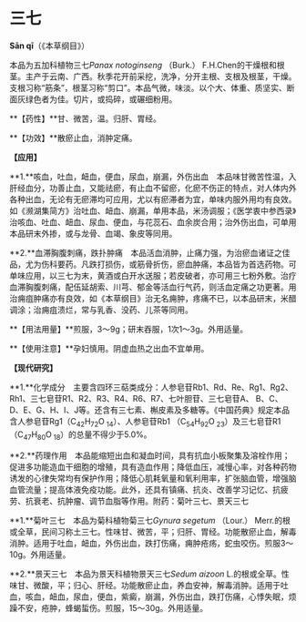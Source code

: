 # 三七

**Sān qī**（《本草纲目》）

本品为五加科植物三七*Panax notoginseng* （Burk.） F.H.Chen的干燥根和根茎。主产于云南、广西。秋季花开前采挖，洗净，分开主根、支根及根茎，干燥。支根习称“筋条”，根茎习称“剪口”。本品气微，味淡。以个大、体重、质坚实、断面灰绿色者为佳。切片，或捣碎，或碾细粉用。

**【药性】**甘、微苦，温。归肝、胃经。

**【功效】**散瘀止血，消肿定痛。

**【应用】**

**1.**咳血，吐血，衄血，便血，尿血，崩漏，外伤出血　本品味甘微苦性温，入肝经血分，功善止血，又能祛瘀，有止血不留瘀，化瘀不伤正的特点，对人体内外各种出血，无论有无瘀滞均可应用，尤以有瘀滞者为宜，单味内服外用均有良效。如《濒湖集简方》治吐血、衄血、崩漏，单用本品，米汤调服；《医学衷中参西录》治咳血、吐血、衄血、尿血、便血，与花蕊石、血余炭合用；治外伤出血，可单用本品研末外掺，或与龙骨、血竭、象皮等同用。

**2.**血滞胸腹刺痛，跌扑肿痛　本品活血消肿，止痛力强，为治瘀血诸证之佳品，尤为伤科要药。凡跌打损伤，或筋骨折伤，瘀血肿痛，本品皆为首选药物。可单味应用，以三七为末，黄酒或白开水送服；若皮破者，亦可用三七粉外敷。治疗血滞胸腹刺痛，配伍延胡索、川芎、郁金等活血行气药，则活血定痛之功更著。用治痈疽肿痛亦有良效，如《本草纲目》治无名痈肿，疼痛不已，以本品研末，米醋调涂；治痈疽溃烂，常与乳香、没药、儿茶等同用。

**【用法用量】**煎服，3～9g；研末吞服，1次1～3g。外用适量。

**【使用注意】**孕妇慎用。阴虚血热之出血不宜单用。

**【现代研究】**

**1.**化学成分　主要含四环三萜类成分：人参皂苷Rb1、Rd、Re、Rg1、Rg2、Rh1、三七皂苷R1、R2、R3、R4、R6、R7、七叶胆苷、三七皂苷A、 B、C、D、E、G、H、I、J等。还含有三七素、槲皮素及多糖等。《中国药典》规定本品含人参皂苷Rg1（C<sub>42</sub>H<sub>72</sub>O<sub> 14</sub>）、人参皂苷Rb1 （C<sub>54</sub>H<sub>92</sub>O<sub> 23</sub>）及三七皂苷R1（C<sub>47</sub>H<sub>80</sub>O<sub> 18</sub>）的总量不得少于5.0%。

**2.**药理作用　本品能缩短出血和凝血时间，具有抗血小板聚集及溶栓作用；促进多功能造血干细胞的增殖，具有造血作用；降低血压，减慢心率，对各种药物诱发的心律失常均有保护作用；降低心肌耗氧量和氧利用率，扩张脑血管，增强脑血管流量；提高体液免疫功能。此外，还具有镇痛、抗炎、改善学习记忆、抗疲劳、抗衰老、抗肿瘤、调节血脂等作用。附药：菊叶三七、景天三七

**1.**菊叶三七　本品为菊科植物菊三七*Gynura segetum* （Lour.） Merr.的根或全草，民间习称土三七。性味甘、微苦，平；归肝、胃经。功能散瘀止血，解毒消肿。适用于吐血，衄血，外伤出血，跌打伤痛，痈肿疮疡，蛇虫咬伤。煎服3～10g。外用适量。

**2.**景天三七　本品为景天科植物景天三七*Sedum aizoon* L.的根或全草。性味甘、微酸，平；归心、肝经。功能散瘀止血，养血安神，解毒消肿。适用于吐血，咳血，衄血，尿血，便血，紫癜，崩漏，外伤出血，跌打伤痛，心悸失眠，烦躁不安，疮肿，蜂蝎蜇伤。煎服，15～30g。外用适量。